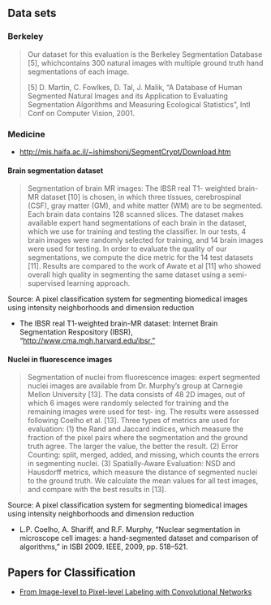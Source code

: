 ## Data sets

### Berkeley
> Our dataset for this evaluation is the Berkeley Segmentation Database [5],
> whichcontains 300 natural images with multiple ground truth hand
> segmentations of each image.
>
> [5] D. Martin, C. Fowlkes, D. Tal, J. Malik, “A Database of Human Segmented
> Natural Images and its Application to Evaluating Segmentation Algorithms and
> Measuring Ecological Statistics”, Intl Conf on Computer Vision, 2001.


### Medicine

*  http://mis.haifa.ac.il/~ishimshoni/SegmentCrypt/Download.htm


#### Brain segmentation dataset

> Segmentation of brain MR images: The IBSR real T1- weighted brain-MR dataset
[10] is chosen, in which three tissues, cerebrospinal (CSF), gray matter (GM),
and white matter (WM) are to be segmented. Each brain data contains 128 scanned
slices. The dataset makes available expert hand segmentations of each brain in
the dataset, which we use for training and testing the classifier. In our
tests, 4 brain images were randomly selected for training, and 14 brain images
were used for testing. In order to evaluate the quality of our segmentations,
we compute the dice metric for the 14 test datasets [11]. Results are compared
to the work of Awate et al [11] who showed overall high quality in segmenting
the same dataset using a semi-supervised learning approach.

Source: A pixel classification system for segmenting biomedical images using
        intensity neighborhoods and dimension reduction

* The IBSR real T1-weighted brain-MR dataset: Internet Brain Segmentation
  Respository (IBSR), “http://www.cma.mgh.harvard.edu/ibsr,”


#### Nuclei in fluorescence images

> Segmentation of nuclei from fluorescence images: expert segmented nuclei
images are available from Dr. Murphy’s group at Carnegie Mellon University
[13]. The data consists of 48 2D images, out of which 6 images were randomly
selected for training and the remaining images were used for test- ing. The
results were assessed following Coelho et al. [13]. Three types of metrics are
used for evaluation: (1) the Rand and Jaccard indices, which measure the
fraction of the pixel pairs where the segmentation and the ground truth agree.
The larger the value, the better the result. (2) Error Counting: split, merged,
added, and missing, which counts the errors in segmenting nuclei. (3)
Spatially-Aware Evaluation: NSD and Hausdorff metrics, which measure the
distance of segmented nuclei to the ground truth. We calculate the mean values
for all test images, and compare with the best results in [13].

Source: A pixel classification system for segmenting biomedical images using
        intensity neighborhoods and dimension reduction

* L.P. Coelho, A. Shariff, and R.F. Murphy, “Nuclear segmentation in microscope
  cell images: a hand-segmented dataset and comparison of algorithms,” in ISBI
  2009. IEEE, 2009, pp. 518–521.


## Papers for Classification

* [From Image-level to Pixel-level Labeling with Convolutional Networks](http://www.cv-foundation.org/openaccess/content_cvpr_2015/papers/Pinheiro_From_Image-Level_to_2015_CVPR_paper.pdf)
